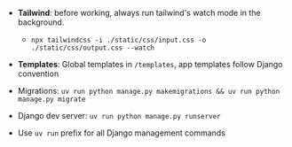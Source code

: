 - **Tailwind**: before working, always run tailwind's watch mode in the background.
    - `npx tailwindcss -i ./static/css/input.css -o ./static/css/output.css --watch`
- **Templates**: Global templates in `/templates`, app templates follow Django convention

- Migrations: `uv run python manage.py makemigrations && uv run python manage.py migrate`
- Django dev server: `uv run python manage.py runserver`
- Use `uv run` prefix for all Django management commands
